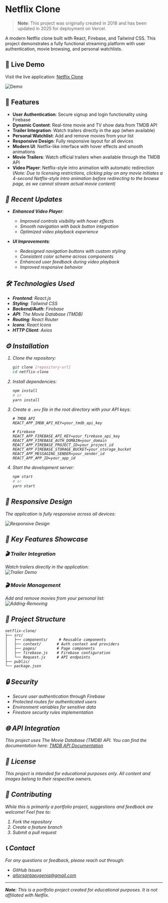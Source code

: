 # Netflix Clone

> **Note**: This project was originally created in 2018 and has been updated in 2025 for deployment on Vercel.

A modern Netflix clone built with React, Firebase, and Tailwind CSS. This project demonstrates a fully functional streaming platform with user authentication, movie browsing, and personal watchlists.

## 🚀 Live Demo

Visit the live application: [Netflix Clone](https://anotherflix-fef2b.web.app/)

![Demo](https://user-images.githubusercontent.com/14861253/193696115-a341f5bc-da9b-4574-8668-f51272a8c06a.gif)

## 🌟 Features

- **User Authentication**: Secure signup and login functionality using Firebase
- **Dynamic Content**: Real-time movie and TV show data from TMDB API
- **Trailer Integration**: Watch trailers directly in the app (when available)
- **Personal Watchlist**: Add and remove movies from your list
- **Responsive Design**: Fully responsive layout for all devices
- **Modern UI**: Netflix-like interface with hover effects and smooth animations
- **Movie Trailers**: Watch official trailers when available through the TMDB API
- **Video Player**: Netflix-style intro animation with automatic redirection <br>(<i>Note: Due to licensing restrictions, clicking play on any movie initiates a 4-second Netflix-style intro animation before redirecting to the browse page, as we cannot stream actual movie content<i>)

## 🔄 Recent Updates

- **Enhanced Video Player**:
  - Improved controls visibility with hover effects
  - Smooth navigation with back button integration
  - Optimized video playback experience

- **UI Improvements**:
  - Redesigned navigation buttons with custom styling
  - Consistent color scheme across components
  - Enhanced user feedback during video playback
  - Improved responsive behavior

## 🛠️ Technologies Used

- **Frontend**: React.js
- **Styling**: Tailwind CSS
- **Backend/Auth**: Firebase
- **API**: The Movie Database (TMDB)
- **Routing**: React Router
- **Icons**: React Icons
- **HTTP Client**: Axios

## ⚙️ Installation

1. Clone the repository:
   ```bash
   git clone [repository-url]
   cd netflix-clone
   ```

2. Install dependencies:
   ```bash
   npm install
   # or
   yarn install
   ```

3. Create a `.env` file in the root directory with your API keys:
   ```env
   # TMDB API
   REACT_APP_IMDB_API_KEY=your_tmdb_api_key

   # Firebase
   REACT_APP_FIREBASE_API_KEY=your_firebase_api_key
   REACT_APP_FIREBASE_AUTH_DOMAIN=your_domain
   REACT_APP_FIREBASE_PROJECT_ID=your_project_id
   REACT_APP_FIREBASE_STORAGE_BUCKET=your_storage_bucket
   REACT_APP_MESSAGING_SENDER=your_sender_id
   REACT_APP_APP_ID=your_app_id
   ```

4. Start the development server:
   ```bash
   npm start
   # or
   yarn start
   ```

## 📱 Responsive Design

The application is fully responsive across all devices:

![Responsive Design](https://user-images.githubusercontent.com/14861253/193696191-4a2c5b73-4856-4928-a2ce-5dda72d26d3b.gif)

## 🎯 Key Features Showcase

### 🎬 Trailer Integration
Watch trailers directly in the application:<br>
![Trailer Demo](https://media2.giphy.com/media/v1.Y2lkPTc5MGI3NjExcm5xbnNjdXFxOWoybWp2aWFxeXN1bzkyMDdnZW1va2J0dThyMG10YiZlcD12MV9pbnRlcm5hbF9naWZfYnlfaWQmY3Q9Zw/QgGdoOZSYiv6W49IoO/giphy.gif)

### 🎬 Movie Management
Add and remove movies from your personal list:<br>
![Adding-Removing](https://user-images.githubusercontent.com/14861253/193696864-e22c41ce-2286-4a2e-9516-38b7b32d0e5a.gif)

## 📝 Project Structure

```
netflix-clone/
├── src/
│   ├── components/     # Reusable components
│   ├── context/       # Auth context and providers
│   ├── pages/         # Page components
│   ├── firebase.js    # Firebase configuration
│   └── Request.js     # API endpoints
├── public/
└── package.json
```

## 🔒 Security

- Secure user authentication through Firebase
- Protected routes for authenticated users
- Environment variables for sensitive data
- Firestore security rules implementation

## 🌐 API Integration

This project uses The Movie Database (TMDB) API. You can find the documentation here:
[TMDB API Documentation](https://developers.themoviedb.org/3/getting-started/introduction)

## 📄 License

This project is intended for educational purposes only. All content and images belong to their respective owners.

## 🤝 Contributing

While this is primarily a portfolio project, suggestions and feedback are welcome! Feel free to:
1. Fork the repository
2. Create a feature branch
3. Submit a pull request

## 📞 Contact

For any questions or feedback, please reach out through:
- GitHub Issues
- aitorsantaeugenia@gmail.com

---

**Note**: This is a portfolio project created for educational purposes. It is not affiliated with Netflix.
